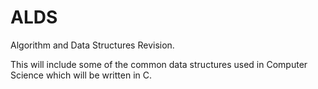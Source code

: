 # ALDS
Algorithm and Data Structures Revision. 

This will include some of the common data structures used in Computer Science which will be written in C. 

